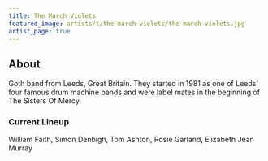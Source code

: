```yaml
---
title: The March Violets
featured_image: artists/t/the-march-violets/the-march-violets.jpg
artist_page: true
---
```

## About

Goth band from Leeds, Great Britain. They started in 1981 as one of Leeds' four famous drum machine bands and were label mates in the beginning of The Sisters Of Mercy.

### Current Lineup

William Faith, Simon Denbigh, Tom Ashton, Rosie Garland, Elizabeth Jean Murray

